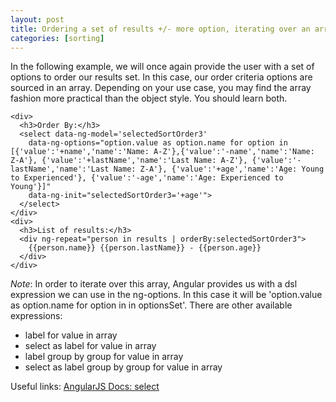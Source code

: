 ```yaml
---
layout: post
title: Ordering a set of results +/- more option, iterating over an array
categories: [sorting]
---
```


In the following example, we will once again provide the user with a set of options to order our results set. In this case, our order criteria options are sourced in an array. Depending on your use case, you may find the array fashion more practical than the object style. You should learn both.

<?prettify linenums?>
~~~
<div>
  <h3>Order By:</h3>
  <select data-ng-model='selectedSortOrder3'
    data-ng-options="option.value as option.name for option in [{'value':'+name','name':'Name: A-Z'},{'value':'-name','name':'Name: Z-A'}, {'value':'+lastName','name':'Last Name: A-Z'}, {'value':'-lastName','name':'Last Name: Z-A'}, {'value':'+age','name':'Age: Young to Experienced'}, {'value':'-age','name':'Age: Experienced to Young'}]" 
    data-ng-init="selectedSortOrder3='+age'">
  </select>  
</div>
<div>
  <h3>List of results:</h3>
  <div ng-repeat="person in results | orderBy:selectedSortOrder3">
    {{person.name}} {{person.lastName}} - {{person.age}}
  </div>
</div>
~~~


_Note_: In order to iterate over this array, Angular provides us with a dsl expression we can use in the ng-options. In this case it will be 'option.value as option.name for option in in optionsSet'. There are other available expressions:
*  label for value in array
*  select as label for value in array
*  label group by group for value in array
*  select as label group by group for value in array

Useful links: [AngularJS Docs: select][1]

[1]: http://docs.angularjs.org/api/ng.directive:select
